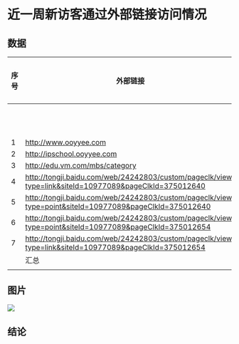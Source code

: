 # 近一周新访客通过外部链接访问情况


## 数据


| 序号  | 外部链接                                                                                                      | 网站数据 |     |      | 流量质量    |         |
| --- | --------------------------------------------------------------------------------------------------------- | ---- | --- | ---- | ------- | ------- |
|     |                                                                                                           | PV   | UV  | IP地址 | 跳出率     | 平均访问时长  |
| 1   | http://www.ooyyee.com                                                                                     | 83   | 5   | 5    | 25%     | 0:03:02 |
| 2   | http://ipschool.ooyyee.com                                                                                | 19   | 4   | 4    | 66.67%  | 0:05:56 |
| 3   | http://edu.vm.com/mbs/category                                                                            | 6    | 1   | 2    | 66.67%  | 0:12:47 |
| 4   | http://tongji.baidu.com/web/24242803/custom/pageclk/view?type=link&siteId=10977089&pageClkId=375012640    | 5    | 1   | 2    | 33.33%  | 0:00:40 |
| 5   | http://tongji.baidu.com/web/24242803/custom/pageclk/view?type=point&siteId=10977089&pageClkId=375012640   | 2    | 1   | 1    | 100%    | 0:00:08 |
| 6   | http://tongji.baidu.com/web/24242803/custom/pageclk/view?type=point&siteId=10977089&pageClkId=375012654   | 1    | 1   | 1    | 100%    | 0:00:21 |
| 7   | http://tongji.baidu.com/web/24242803/custom/pageclk/view?type=link&siteId=10977089&pageClkId=375012654    | 1    | 1   | 1    | 0%      | 0:00:00 |
|     | 汇总                                                                                                        | 117  | 14  | 16   | 50%     | 0:04:09 |
|     |                                                                                                           |      |     |      |         |         |

## 图片


![](http://ww1.sinaimg.cn/mw690/006oEUd7ly1fhv2t66fnqj30vd07kq3f.jpg)


## 结论



